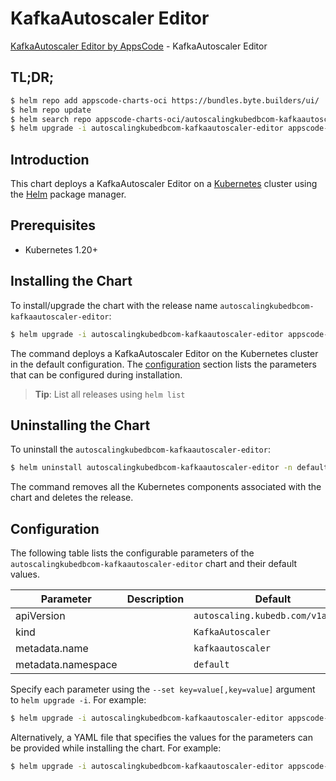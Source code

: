 # KafkaAutoscaler Editor

[KafkaAutoscaler Editor by AppsCode](https://appscode.com) - KafkaAutoscaler Editor

## TL;DR;

```bash
$ helm repo add appscode-charts-oci https://bundles.byte.builders/ui/
$ helm repo update
$ helm search repo appscode-charts-oci/autoscalingkubedbcom-kafkaautoscaler-editor --version=v0.6.0
$ helm upgrade -i autoscalingkubedbcom-kafkaautoscaler-editor appscode-charts-oci/autoscalingkubedbcom-kafkaautoscaler-editor -n default --create-namespace --version=v0.6.0
```

## Introduction

This chart deploys a KafkaAutoscaler Editor on a [Kubernetes](http://kubernetes.io) cluster using the [Helm](https://helm.sh) package manager.

## Prerequisites

- Kubernetes 1.20+

## Installing the Chart

To install/upgrade the chart with the release name `autoscalingkubedbcom-kafkaautoscaler-editor`:

```bash
$ helm upgrade -i autoscalingkubedbcom-kafkaautoscaler-editor appscode-charts-oci/autoscalingkubedbcom-kafkaautoscaler-editor -n default --create-namespace --version=v0.6.0
```

The command deploys a KafkaAutoscaler Editor on the Kubernetes cluster in the default configuration. The [configuration](#configuration) section lists the parameters that can be configured during installation.

> **Tip**: List all releases using `helm list`

## Uninstalling the Chart

To uninstall the `autoscalingkubedbcom-kafkaautoscaler-editor`:

```bash
$ helm uninstall autoscalingkubedbcom-kafkaautoscaler-editor -n default
```

The command removes all the Kubernetes components associated with the chart and deletes the release.

## Configuration

The following table lists the configurable parameters of the `autoscalingkubedbcom-kafkaautoscaler-editor` chart and their default values.

|     Parameter      | Description |                   Default                    |
|--------------------|-------------|----------------------------------------------|
| apiVersion         |             | <code>autoscaling.kubedb.com/v1alpha1</code> |
| kind               |             | <code>KafkaAutoscaler</code>                 |
| metadata.name      |             | <code>kafkaautoscaler</code>                 |
| metadata.namespace |             | <code>default</code>                         |


Specify each parameter using the `--set key=value[,key=value]` argument to `helm upgrade -i`. For example:

```bash
$ helm upgrade -i autoscalingkubedbcom-kafkaautoscaler-editor appscode-charts-oci/autoscalingkubedbcom-kafkaautoscaler-editor -n default --create-namespace --version=v0.6.0 --set apiVersion=autoscaling.kubedb.com/v1alpha1
```

Alternatively, a YAML file that specifies the values for the parameters can be provided while
installing the chart. For example:

```bash
$ helm upgrade -i autoscalingkubedbcom-kafkaautoscaler-editor appscode-charts-oci/autoscalingkubedbcom-kafkaautoscaler-editor -n default --create-namespace --version=v0.6.0 --values values.yaml
```
